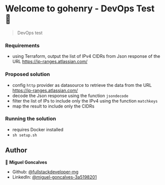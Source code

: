# Welcome to gohenry - DevOps Test 👋

> DevOps test

### Requirements

- using Terraform, output the list of IPv4 CIDRs from Json response of the URL https://ip-ranges.atlassian.com/

### Proposed solution

- config `http` provider as datasource to retrieve the data from the URL https://ip-ranges.atlassian.com/
- decode the Json response using the function `jsondecode`
- filter the list of IPs to include only the IPv4 using the function `matchkeys`
- map the result to include only the CIDRs

### Running the solution

- requires Docker installed
- ```sh setup.sh```

## Author

👤 **Miguel Goncalves**

* Github: [@fullstackdeveloper-mg](https://github.com/fullstackdeveloper-mg)
* LinkedIn: [@miguel-goncalves-3a5198201](https://linkedin.com/in/miguel-goncalves-3a5198201)
